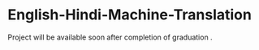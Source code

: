 # English-Hindi-Machine-Translation

Project will be available soon after completion of graduation .
